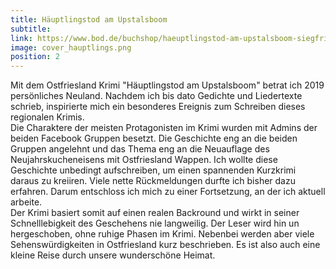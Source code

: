 ```yaml
---
title: Häuptlingstod am Upstalsboom
subtitle:
link: https://www.bod.de/buchshop/haeuptlingstod-am-upstalsboom-siegfried-klock-9783751982894
image: cover_hauptlings.png
position: 2
---
```

Mit dem Ostfriesland Krimi "Häuptlingstod am Upstalsboom" betrat ich 2019 persönliches Neuland. Nachdem ich bis dato Gedichte und Liedertexte schrieb, inspirierte mich ein besonderes Ereignis zum Schreiben dieses regionalen Krimis.<br>
Die Charaktere der meisten Protagonisten im Krimi wurden mit Admins der beiden Facebook Gruppen besetzt. Die Geschichte eng an die beiden Gruppen angelehnt und das Thema eng an die Neuauflage des Neujahrskucheneisens mit Ostfriesland Wappen. Ich wollte diese Geschichte unbedingt aufschreiben, um einen spannenden Kurzkrimi daraus zu kreiiren. Viele nette Rückmeldungen durfte ich bisher dazu erfahren. Darum entschloss ich mich zu einer Fortsetzung, an der ich aktuell arbeite.<br>
Der Krimi basiert somit auf einen realen Backround und wirkt in seiner Schnelllebigkeit des Geschehens nie langweilig. Der Leser wird hin un hergeschoben, ohne ruhige Phasen im Krimi. Nebenbei werden aber viele Sehenswürdigkeiten in Ostfriesland kurz beschrieben. Es ist also auch eine kleine Reise durch unsere wunderschöne Heimat.